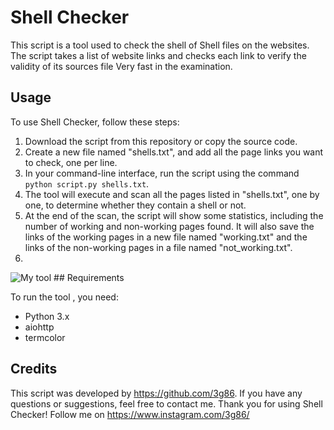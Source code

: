 # Shell Checker

This script is a tool used to check the shell of Shell files on the websites. The script takes a list of website links and checks each link to verify the validity of its sources file Very fast in the examination.

## Usage

To use Shell Checker, follow these steps:

1. Download the script from this repository or copy the source code.
2. Create a new file named "shells.txt", and add all the page links you want to check, one per line.
3. In your command-line interface, run the script using the command `python script.py shells.txt`.
4. The tool will execute and scan all the pages listed in "shells.txt", one by one, to determine whether they contain a shell or not.
5. At the end of the scan, the script will show some statistics, including the number of working and non-working pages found. It will also save the links of the working pages in a new file named "working.txt" and the links of the non-working pages in a file named "not_working.txt".
6. 
<img src="https://a.top4top.io/p_2692105ho1.jpg" alt="My tool">
## Requirements

To run the tool , you need:

- Python 3.x
- aiohttp
- termcolor

## Credits

This script was developed by https://github.com/3g86. If you have any questions or suggestions, feel free to contact me. Thank you for using Shell Checker!
Follow me on  https://www.instagram.com/3g86/


